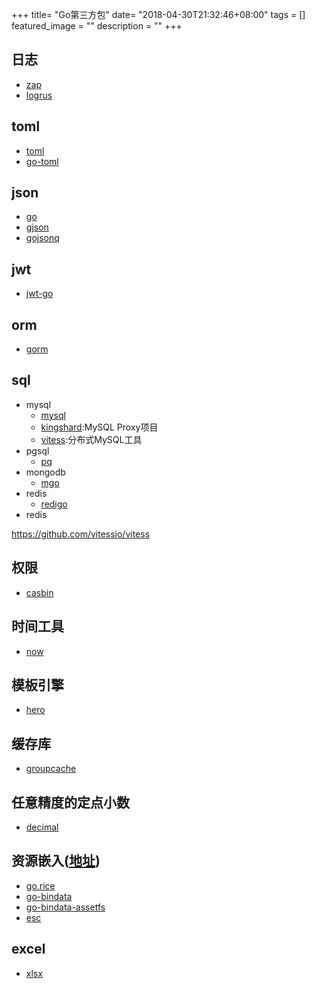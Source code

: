 +++
title= "Go第三方包"
date= "2018-04-30T21:32:46+08:00"
tags = []
featured_image = ""
description = ""
+++

## 日志

- [zap](https://github.com/uber-go/zap)
- [logrus](https://github.com/sirupsen/logrus)

## toml

- [toml](https://github.com/BurntSushi/toml)
- [go-toml](https://github.com/pelletier/go-toml)


## json

- [go](https://github.com/json-iterator/go)
- [gjson](https://github.com/tidwall/gjson)
- [gojsonq](https://github.com/thedevsaddam/gojsonq)


## jwt

- [jwt-go](https://github.com/dgrijalva/jwt-go)


## orm
- [gorm](https://github.com/jinzhu/gorm)


## sql

- mysql
    - [mysql](https://github.com/go-sql-driver/mysql)
    - [kingshard](https://github.com/flike/kingshard):MySQL Proxy项目
    - [vitess](https://github.com/vitessio/vitess):分布式MySQL工具
- pgsql
    - [pq](https://github.com/lib/pq)
- mongodb
    - [mgo](http://labix.org/mgo)
- redis
    - [redigo](github.com/garyburd/redigo)
- redis
    
https://github.com/vitessio/vitess


## 权限

- [casbin](https://github.com/casbin/casbin)


## 时间工具

- [now](https://github.com/jinzhu/now)


## 模板引擎

- [hero](https://github.com/shiyanhui/hero)


## 缓存库

- [groupcache](https://github.com/golang/groupcache)


## 任意精度的定点小数

- [decimal](https://github.com/shopspring/decimal)


## 资源嵌入([地址](https://studygolang.com/articles/5068))

- [go.rice](https://github.com/GeertJohan/go.rice)
- [go-bindata](https://github.com/jteeuwen/go-bindata)
- [go-bindata-assetfs](https://github.com/elazarl/go-bindata-assetfs)
- [esc](https://github.com/mjibson/esc)


## excel

- [xlsx](https://github.com/tealeg/xlsx)